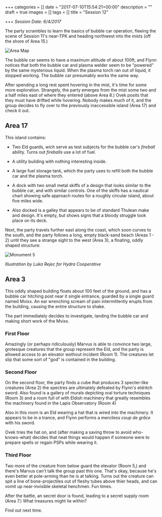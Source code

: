 +++
categories = []
date = "2017-07-10T15:54:21+00:00"
description = ""
draft = true
images = []
tags = []
title = "Session 12"

+++
*Session Date: 6/4/2017*

The party scrambles to learn the basics of bubble car operation, fleeing the scene of Session 11's near-TPK and heading northwest into the mists (off the shore of Area 15.)

![Area Map](/uploads/session-12-area-map.png)

The bubble car seems to have a maximum altitude of about 100ft, and Flynn notices that both the bubble car and plasma welder seem to be "powered" by the same mysterious liquid. When the plasma torch ran out of liquid, it stopped working. The bubble car presumably works the same way.

After spending a long rest spent hovering in the mist, it's time for some more exploration. Strangely, the party emerges from the mist some two and a half miles east of where they entered (above Area 8.) Ovek posits that they must have drifted while hovering. Nobody makes much of it, and the group decides to fly over to the previously inaccessible island (Area 17) and check it out.

## Area 17

This island contains:

* Two Eld guards, wich serve as test subjects for the bubble car's *fireball* ability. Turns out *fireballs* use a lot of fuel.

* A utility building with nothing interesting inside.

* A large fuel storage tank, which the party uses to refill both the bubble car and the plasma torch.

* A dock with two small metal skiffs of a design that looks similar to the bubble car, and with similar controls. One of the skiffs has a nautical chart showing safe approach routes for a roughly circular island, about five miles wide.

* Also docked is a galley that appears to be of standard Thulean make and design. It's empty, but shows signs that a bloody struggle took place on its deck.

Next, the party travels further east along the coast, which soon curves to the south, and the party follows a long, empty black-sand beach (Areas 1 - 2) until they see a strange sight to the west (Area 3), a floating, oddly shaped structure:

![Monument 5](/uploads/monument-five-luka-rejec.png)

*Illustration by Luka Rejec for Hydra Cooperative*

## Area 3

This oddly shaped building floats about 100 feet of the ground, and has a bubble car hitching post near it single entrance, guarded by a single guard named Mvixx. An ear wrenching scream of pain intermittently erupts from the building, causing the entire structure to shake.

The part immediately decides to investigate, landing the bubble car and making short work of the Mvixx. 

### First Floor

Amazingly (or perhaps ridiculously) Marvus is able to convince two large, grotesque creatures that the group represent the Eld, and the party is allowed access to an elevator wothout incident (Room 1). The creatures let slip that some sort of "god" is contained in the building.

### Second Floor

On the second floor, the party finds a cube that produces 3 specter-like creatures (Area 2) the spectres are ultimately defeated by Flynn's eldritch sword. Also found is a gallery of murals depicting oral torture techniques (Room 3) and a room full of with Eldish machinery that greatly resembles the machinery found in the Lapis Observatory (Room 4)

Also in this room is an Eld wearing a hat that is wired into the machinery. It appears to be in a trance, and Flynn performs a merciless _coup de grâce_ with his sword.

Ovek tries the hat on, and (after making a saving throw to avoid who-knows-what) decides that neat things would happen if someone were to prepare spells or regain PSPs while wearing it.

### Third Floor

Two more of the creature from below guard the elevator (Room 5,) and there's Marvus can't talk the group past this one. That's okay, because he's even better at pole-arming than he is at talking. Turns out the creature can spit a line of bone-projectiles out of fleshy tubes above thier heads, and can vomit up near-invisible skeletal henchmen. Fun times.

After the battle, an secret door is found, leading to a secret supply room (Area 7.) What treasures might lie within?

Find out next time.
